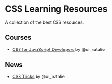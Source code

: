 # CSS Learning Resources
A collection of the best CSS resources. 

## Courses
* [CSS for JavaScript Developers](https://css-for-js.dev/) by @ui_natalie

## News
* [CSS Tricks](https://css-tricks.com/) by @ui_natalie
